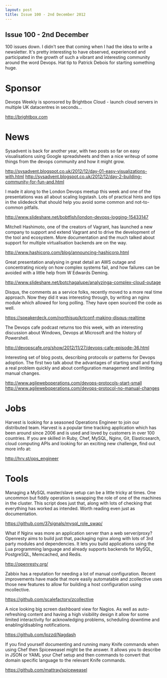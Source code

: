 ```yaml
---
layout: post
title: Issue 100 - 2nd December 2012
---
```


## Issue 100 - 2nd December

100 issues down. I didn't see that coming when I had the idea to write a newsletter. It's pretty interesting to have observed, experienced and participated in the growth of such a vibrant and interesting community around the word Devops. Hat tip to Patrick Debois for starting something huge.


Sponsor
======

Devops Weekly is sponsored by Brightbox Cloud - launch cloud servers in multiple UK datacentres in seconds...

http://brightbox.com


News
====

Sysadvent is back for another year, with two posts so far on easy visualisations using Google spreadsheets and then a nice writeup of some things from the devops community and how it might grow.

http://sysadvent.blogspot.co.uk/2012/12/day-01-easy-visualizations-with.html
http://sysadvent.blogspot.co.uk/2012/12/day-2-building-community-for-fun-and.html


I made it along to the London Devops meetup this week and one of the presentations was all about scaling logstash. Lots of practical hints and tips in the slidedeck that should help you avoid some common and not-to-common pitfalls.

http://www.slideshare.net/bobtfish/london-devops-logging-15433147


Mitchell Hashimoto, one of the creators of Vagrant, has launched a new company to support and extend Vagrant and to drive the development of the tool and ecosystem. More documentation and the much talked about support for multiple virtualisation backends are on the way.

http://www.hashicorp.com/blog/announcing-hashicorp.html


Great presentation analysing in great detail an AWS outage and concentrating nicely on how complex systems fail, and how failures can be avoided with a little help from W Edwards Deming.

http://www.slideshare.net/botchagalupe/analyzinga-complex-cloud-outage


Disqus, the comments as a service folks, recently moved to a more real time approach. Now they did it was interesting through, by writing an nginx module which allowed for long polling. They have open sourced the code as well.

https://speakerdeck.com/northisup/krtconf-making-disqus-realtime


The Devops cafe podcast returns too this week, with an interesting discussion about Windows, Devops at Microsoft and the history of Powershell.

http://devopscafe.org/show/2012/11/27/devops-cafe-episode-36.html


Interesting set of blog posts, describing protocols or patterns for Devops adoption. The first two talk about the advantages of starting small and fixing a real problem quickly and about configuration management and limiting manual changes.

http://www.agileweboperations.com/devops-protocols-start-small
http://www.agileweboperations.com/devops-protocol-no-manual-changes


Jobs
====

Harvest is looking for a seasoned Operations Engineer to join our distributed team. Harvest is a popular time tracking application which has been around since 2006 and is used and loved by customers in over 100 countries. If you are skilled in Ruby, Chef, MySQL, Nginx, Git, Elasticsearch, cloud computing APIs and looking for an exciting new challenge, find out more info at:

http://hrv.st/ops_engineer


Tools
====

Managing a MySQL master/slave setup can be a little tricky at times. One uncommon but fiddly operation is swapping the role of one of the machines in the cluster. This script does just that, along with lots of checking that everything has worked as intended. Worth reading even just as documentation.

https://github.com/37signals/mysql_role_swap/


What if Nginx was more an application server than a web server/proxy? Openresty aims to build just that, packaging nginx along with lots of 3rd party modules and dependencies. It lets you build applications using the Lua programming language and already supports backends for MySQL, PostgreSQL, Memcached, and Redis.

http://openresty.org/


Zabbix has a reputation for needing a lot of manual configuration. Recent improvements have made that more easily automatable and zcollective uses those new features to allow for building a host configuration using mcollective.

https://github.com/scalefactory/zcollective


A nice looking big screen dashboard view for Nagios. As well as auto-refreshing content and having a high visibility design it allow for some limited interactivity for acknowledging problems, scheduling downtime and enabling/disabling notifications.

https://github.com/lozzd/Nagdash


If you find yourself documenting and running many Knife commands when using Chef then Spiceweasel might be the answer. It allows you to describe in JSON or YAML your Chef setup and then commands to convert that domain specific language to the relevant Knife commands.

https://github.com/mattray/spiceweasel
